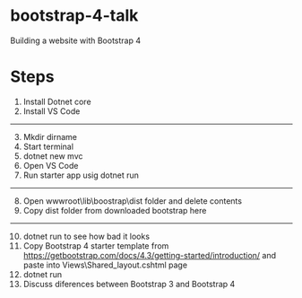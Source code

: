 # bootstrap-4-talk
Building a website with Bootstrap 4

# Steps
1. Install Dotnet core
2. Install VS Code
---
3. Mkdir dirname
4. Start terminal
5. dotnet new mvc
6. Open VS Code
7. Run starter app usig dotnet run
---
8. Open wwwroot\lib\boostrap\dist folder and delete contents
9. Copy dist folder from downloaded bootstrap here
---

10. dotnet run to see how bad it looks
10. Copy Bootstrap 4 starter template from 
    https://getbootstrap.com/docs/4.3/getting-started/introduction/
    and paste into Views\Shared\_layout.cshtml page
11. dotnet run
12. Discuss diferences between Bootstrap 3 and Bootstrap 4
